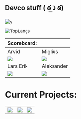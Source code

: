 ## Devco stuff ( ఠ ͟ʖ ఠ)

![y](https://arvidgithubembed.herokuapp.com/skills?languages=php,nuxt,tailwind,typescript,go,wordpress,javascript,css3,html5,mongodb&backgroundcolor=333333&title=Devco%20jobber%20med&titlecolor=ffffff&textcolor=000000)

![TopLangs](https://arvidgithubembed.herokuapp.com/languageCard?user=devco-morkjebla&title=Devcos%20Most%20Used%20Languages&backgroundcolor=0D1117&bordercolor=0D1117&textcolor=ffffff&titlecolor=ffffff&langs_count=3)

| Scoreboard:                                                                                                                                                       |                                                                                                                                                                  |
|-------------------------------------------------------------------------------------------------------------------------------------------------------------------|------------------------------------------------------------------------------------------------------------------------------------------------------------------|
| Arvid                                                                                                                                                             | Miglius                                                                                                                                                          |
| <img src="https://github-readme-stats.vercel.app/api?username=ArvidWedtstein&hide=stars,prs,issues,contribs&count_private=true&hide_title=true&hide_rank=true" /> | <img src="https://github-readme-stats.vercel.app/api?username=migliusmockus&hide=stars,prs,issues,contribs&count_private=true&hide_title=true&hide_rank=true" /> |
| Lars Erik                                                                                                                                                         | Aleksander                                                                                                                                                       |
| <img src="https://github-readme-stats.vercel.app/api?username=Lartrax&hide=stars,prs,issues,contribs&count_private=true&hide_title=true&hide_rank=true" />        | <img src="https://github-readme-stats.vercel.app/api?username=alVaage&hide=stars,prs,issues,contribs&count_private=true&hide_title=true&hide_rank=true" />       |
<h1 aling="center">Current Projects:</h1>
<table>
  <tr>
    <th>
      <a href="https://github.com/ArvidWedtstein/github-embed-generator">
        <img align="center" src="https://github-readme-stats.vercel.app/api/pin/?username=devco-morkjebla&repo=github-embed-generator" />
      </a>
    </th>
    <th>
      <a href="https://github.com/ArvidWedtstein/Website-API">
        <img align="center" src="https://github-readme-stats.vercel.app/api/pin/?username=devco-morkjebla&repo=chrome_extension-" />
      </a>
    </th>
    <th>
      <a href="https://github.com/devco-morkjebla/unzippy">
        <img align="center" src="https://github-readme-stats.vercel.app/api/pin/?username=devco-morkjebla&repo=unzippy" />
      </a>
    </th>
  </tr>
</table>


